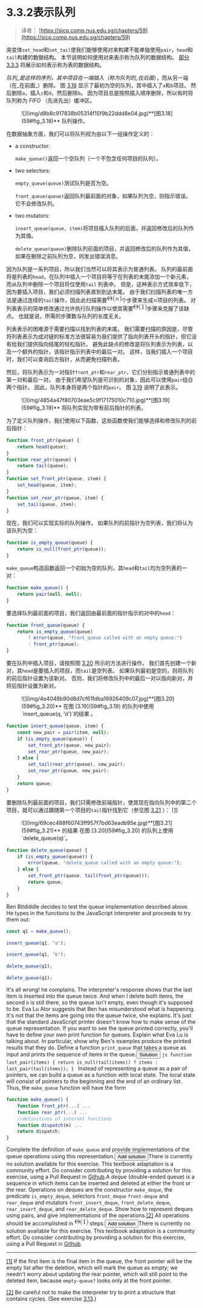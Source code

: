 # 3.3.2表示队列

> 译者： [https://sicp.comp.nus.edu.sg/chapters/59](https://sicp.comp.nus.edu.sg/chapters/59)

突变体`set_head`和`set_tail`使我们能够使用对来构建不能单独使用`pair`，`head`和`tail`构建的数据结构。 本节说明如何使用对来表示称为队列的数据结构。 [部分3.3.3](60) 将展示如何表示称为表的数据结构。

_队列_是这样的序列，其中项目在一端插入（称为队列的_在后面_），而从另一端（在_在前面_）删除。 图 [3.18](59#fig_3.18) 显示了最初为空的队列，其中插入了`a`和`b`项目。 然后删除`a`，插入`c`和`d`，然后删除`b`。 因为项目总是按照插入顺序删除，所以有时将队列称为 _FIFO_ （先进先出）缓冲区。

<figure>![](img/d8b8c917838b05314f15f9b22ddd8e04.jpg)**[图3.18](59#fig_3.18)** 队列操作。</figure>

在数据抽象方面，我们可以将队列视为由以下一组操作定义的：

*   a constructor:

    `make_queue()`返回一个空队列（一个不包含任何项目的队列）。

*   two selectors:

    `empty_queue(queue)`测试队列是否为空。

    `front_queue(queue)`返回队列最前面的对象，如果队列为空，则指示错误。 它不会修改队列。

*   two mutators:

    `insert_queue(queue, item)`将项目插入队列的后面，并返回修改后的队列作为其值。

    `delete_queue(queue)`删除队列前面的项目，并返回修改后的队列作为其值，如果在删除之前队列为空，则发出错误消息。

因为队列是一系列项目，所以我们当然可以将其表示为普通列表。 队列的最前面将是列表的`head`，在队列中插入一个项目将等于在列表的末尾添加一个新元素，而从队列中删除一个项目将仅使用`tail` 列表中。 但是，这种表示方式效率低下，因为要插入项目，我们必须扫描列表直到到达末尾。 由于我们扫描列表的唯一方法是通过连续的`tail`操作，因此此扫描需要![%5CTheta%28n%29](img/592c476de27cabe6879d3a7c537da592.jpg)个步骤来生成![n](img/493731e423d5db62086d0b8705dda0c8.jpg)项目的列表。 对列表表示的简单修改通过允许执行队列操作以使其需要![%5CTheta%281%29](img/c3d9a11e35b38a5e6071a216846a0e6d.jpg)步骤来克服了该缺点。 也就是说，所需的步骤数与队列的长度无关。

列表表示的困难源于需要扫描以找到列表的末尾。 我们需要扫描的原因是，尽管将列表表示为成对链的标准方法很容易为我们提供了指向列表开头的指针，但它没有给我们提供指向结尾的轻松指针。 避免此缺点的修改是将队列表示为列表，以及一个额外的指针，该指针指示列表中的最后一对。 这样，当我们插入一个项目时，我们可以查询后方指针，从而避免扫描列表。

然后，将队列表示为一对指针`front_ptr`和`rear_ptr`，它们分别指示普通列表中的第一对和最后一对。 由于我们希望队列是可识别的对象，因此可以使用`pair`组合两个指针。 因此，队列本身将是两个指针的`pair`。 图 [3.19](59#fig_3.19) 说明了此表示。

<figure>![](img/4854a47f80703eae5c9f17175010c710.jpg)**[图3.19](59#fig_3.19)** 将队列实现为带有前后指针的列表。</figure>

为了定义队列操作，我们使用以下函数，这些函数使我们能够选择和修改队列的前后指针：

```js
function front_ptr(queue) {
    return head(queue);
}
function rear_ptr(queue) {
    return tail(queue);
}
function set_front_ptr(queue, item) {
    set_head(queue, item);
}
function set_rear_ptr(queue, item) {
    set_tail(queue, item);
}
```

现在，我们可以实现实际的队列操作。 如果队列的前指针为空列表，我们将认为该队列为空：

```js
function is_empty_queue(queue) {
    return is_null(front_ptr(queue));
}
```

`make_queue`构造函数返回一个初始为空的队列，其`head`和`tail`均为空列表的一对：

```js
function make_queue() {
    return pair(null, null);
}
```

要选择队列最前面的项目，我们返回由最前面的指针指示的对中的`head`：

```js
function front_queue(queue) {
    return is_empty_queue(queue)
        ? error(queue, "front_queue called with an empty queue:")
        : front_ptr(queue);
}
```

要在队列中插入项目，请按照图 [3.20](59#fig_3.20) 所示的方法进行操作。 我们首先创建一个新对，其`head`是要插入的项目，而`tail`是空列表。 如果队列最初是空的，则将队列的前后指针设置为该新对。 否则，我们将修改队列中的最后一对以指向新对，并将后指针设置为新对。

<figure>![](img/4e4048b90d8d7cf61fdba16926409c07.jpg)**[图3.20](59#fig_3.20)** 在图 <ref name="fig:queue-pointers">[3.19](59#fig_3.19)</ref> 的队列中使用`insert_queue(q, 'd')`的结果 。</figure>

```js
function insert_queue(queue, item) {
    const new_pair = pair(item, null);
    if (is_empty_queue(queue)) {
        set_front_ptr(queue, new_pair);
        set_rear_ptr(queue, new_pair);
    } else {
        set_tail(rear_ptr(queue), new_pair);
        set_rear_ptr(queue, new_pair);
    }
    return queue;
}
```

要删除队列最前面的项目，我们只需修改前端指针，使其现在指向队列中的第二个项目，就可以通过跟随第一个项目的`tail`指针找到它（参见图 [3.21](59#fig_3.21) ）： [[1]](59#footnote-1)

<figure>![](img/69cec488f60743ff957f7bd63eadb95e.jpg)**[图3.21](59#fig_3.21)** 的结果 在图 <ref name="fig:queue-insert">[3.20](59#fig_3.20)</ref> 的队列上使用`delete_queue(q)`。</figure>

```js
function delete_queue(queue) {
    if (is_empty_queue(queue)) {
        error(queue, "delete_queue called with an empty queue:");
    } else {
        set_front_ptr(queue, tail(front_ptr(queue)));
        return queue;
    }
}
```

<exercise>Ben Bitdiddle decides to test the queue implementation described above. He types in the functions to the JavaScript interpreter and proceeds to try them out:

```js
const q1 = make_queue();
```

```js
insert_queue(q1, "a");
```

```js
insert_queue(q1, "b");
```

```js
delete_queue(q1);
```

```js
delete_queue(q1);
```

<quote>It's all wrong!</quote> he complains. <quote>The interpreter's response shows that the last item is inserted into the queue twice. And when I delete both items, the second `b` is still there, so the queue isn't empty, even though it's supposed to be.</quote> Eva Lu Ator suggests that Ben has misunderstood what is happening. <quote>It's not that the items are going into the queue twice,</quote> she explains. <quote>It's just that the standard JavaScript printer doesn't know how to make sense of the queue representation. If you want to see the queue printed correctly, you'll have to define your own print function for queues.</quote> Explain what Eva Lu is talking about. In particular, show why Ben's examples produce the printed results that they do. Define a function `print_queue` that takes a queue as input and prints the sequence of items in the queue.<button class="btn btn-secondary solution_btn" data-toggle="collapse" href="#solution_59_1_div">Solution</button> <solution>```js
function last_pair(items) {
    return is_null(tail(items))
           ? items
           : last_pair(tail(items));
}
```</solution></exercise> <exercise>Instead of representing a queue as a pair of pointers, we can build a queue as a function with local state. The local state will consist of pointers to the beginning and the end of an ordinary list. Thus, the `make_queue` function will have the form

```js
function make_queue() {
    function front_ptr(...) ...
    function rear_ptr(...) ...
    //definitions of internal functions
    function dispatch(m) ...
    return dispatch;
}
```

Complete the definition of `make_queue` and provide implementations of the queue operations using this representation.<button class="btn btn-secondary solution_btn" data-toggle="collapse" href="#no_solution_59_1_div">Add solution</button>There is currently no solution available for this exercise. This textbook adaptation is a community effort. Do consider contributing by providing a solution for this exercise, using a Pull Request in [Github](https://github.com/source-academy/sicp).</exercise><exercise>A _deque_ (<quote>double-ended queue</quote>) is a sequence in which items can be inserted and deleted at either the front or the rear. Operations on deques are the constructor `make_deque`, the predicate `is_empty_deque`, selectors `front_deque` `front-deque` and `rear_deque` and mutators `front_insert_deque`, `front_delete_deque`, `rear_insert_deque`, and `rear_delete_deque`. Show how to represent deques using pairs, and give implementations of the operations.[[2]](59#footnote-2) All operations should be accomplished in ![%5CTheta%281%29](img/c3d9a11e35b38a5e6071a216846a0e6d.jpg) steps.<button class="btn btn-secondary solution_btn" data-toggle="collapse" href="#no_solution_59_1_div">Add solution</button>There is currently no solution available for this exercise. This textbook adaptation is a community effort. Do consider contributing by providing a solution for this exercise, using a Pull Request in [Github](https://github.com/source-academy/sicp).</exercise>

* * *

[[1]](59#footnote-link-1) If the first item is the final item in the queue, the front pointer will be the empty list after the deletion, which will mark the queue as empty; we needn't worry about updating the rear pointer, which will still point to the deleted item, because `empty-queue?` looks only at the front pointer.

[[2]](59#footnote-link-2) Be careful not to make the interpreter try to print a structure that contains cycles. (See exercise <ref name="ex:make-cycle">[3.13](58#ex_3.13)</ref>.)

